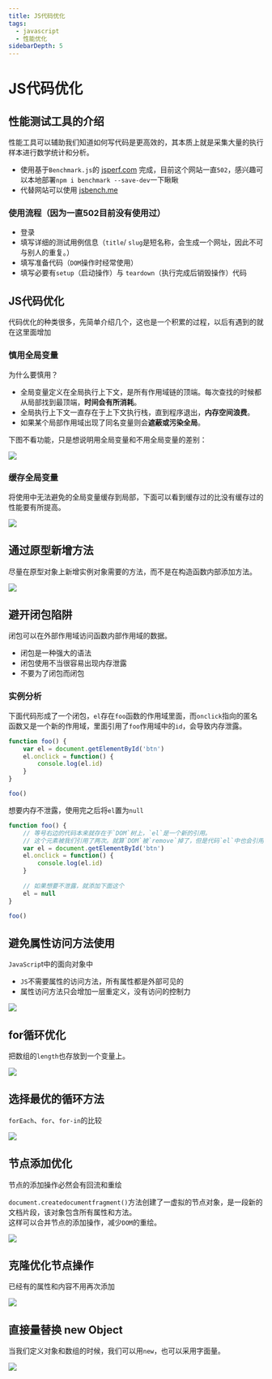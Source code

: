 ```yaml
---
title: JS代码优化
tags: 
  - javascript
  - 性能优化
sidebarDepth: 5
---
```

# JS代码优化

## 性能测试工具的介绍

性能工具可以辅助我们知道如何写代码是更高效的，其本质上就是采集大量的执行样本进行数学统计和分析。
- 使用基于`Benchmark.js`的 [jsperf.com](https://jsperf.com/) 完成，目前这个网站一直`502`，感兴趣可以本地部署`npm i benchmark --save-dev`一下瞅瞅
- 代替网站可以使用 [jsbench.me](https://jsbench.me/)

### 使用流程（因为一直502目前没有使用过）
- 登录
- 填写详细的测试用例信息（`title`/ `slug`是短名称，会生成一个网址，因此不可与别人的重复。）
- 填写准备代码（`DOM`操作时经常使用）
- 填写必要有`setup`（启动操作）与 `teardown`（执行完成后销毁操作）代码

## JS代码优化
代码优化的种类很多，先简单介绍几个，这也是一个积累的过程，以后有遇到的就在这里面增加
### 慎用全局变量

为什么要慎用？

- 全局变量定义在全局执行上下文，是所有作用域链的顶端。每次查找的时候都从局部找到最顶端，**时间会有所消耗**。
- 全局执行上下文一直存在于上下文执行栈，直到程序退出，**内存空间浪费**。
- 如果某个局部作用域出现了同名变量则会**遮蔽或污染全局**。

下图不看功能，只是想说明用全局变量和不用全局变量的差别：

![](https://p1-juejin.byteimg.com/tos-cn-i-k3u1fbpfcp/a807a426d5944b7a9a96b06285c4090d~tplv-k3u1fbpfcp-watermark.image)

### 缓存全局变量
将使用中无法避免的全局变量缓存到局部，下面可以看到缓存过的比没有缓存过的性能要有所提高。
 
![](https://p1-juejin.byteimg.com/tos-cn-i-k3u1fbpfcp/a18c8dfb0c154bf09cd62ccee583a9af~tplv-k3u1fbpfcp-watermark.image)

## 通过原型新增方法
尽量在原型对象上新增实例对象需要的方法，而不是在构造函数内部添加方法。

![](https://p9-juejin.byteimg.com/tos-cn-i-k3u1fbpfcp/fbbd56a1fc154d9f8e40b807a7a9d8fd~tplv-k3u1fbpfcp-watermark.image)

## 避开闭包陷阱
闭包可以在外部作用域访问函数内部作用域的数据。

- 闭包是一种强大的语法
- 闭包使用不当很容易出现内存泄露
- 不要为了闭包而闭包

### 实例分析
下面代码形成了一个闭包，`el`存在`foo`函数的作用域里面，而`onclick`指向的匿名函数又是一个新的作用域，里面引用了`foo`作用域中的`id`，会导致内存泄露。
```js
function foo() {
    var el = document.getElementById('btn')
    el.onclick = function() {
        console.log(el.id)
    }
}

foo()
```
想要内存不泄露，使用完之后将`el`置为`null`

```js
function foo() {
	// 等号右边的代码本来就存在于`DOM`树上，`el`是一个新的引用。
    // 这个元素被我们引用了两次。就算`DOM`被`remove`掉了，但是代码`el`中也会引用，只能在下面把代码进行手动清除。
    var el = document.getElementById('btn')
    el.onclick = function() {
        console.log(el.id)
    }
    
    // 如果想要不泄露，就添加下面这个
    el = null
}

foo()
```

## 避免属性访问方法使用
`JavaScrip`t中的面向对象中
- `JS`不需要属性的访问方法，所有属性都是外部可见的
- 属性访问方法只会增加一层重定义，没有访问的控制力

![](https://p3-juejin.byteimg.com/tos-cn-i-k3u1fbpfcp/c26e702c20e6465a879ad0d1953237c6~tplv-k3u1fbpfcp-watermark.image)

## for循环优化
把数组的`length`也存放到一个变量上。

![](https://p3-juejin.byteimg.com/tos-cn-i-k3u1fbpfcp/bf542af3b31540f885b2c0ba6030e555~tplv-k3u1fbpfcp-watermark.image)

## 选择最优的循环方法
`forEach`、`for`、`for-in`的比较

![](https://p1-juejin.byteimg.com/tos-cn-i-k3u1fbpfcp/e65e1ee55f0a451fa180713916743b0a~tplv-k3u1fbpfcp-watermark.image)

## 节点添加优化
节点的添加操作必然会有回流和重绘

`document.createdocumentfragment()`方法创建了一虚拟的节点对象，是一段新的文档片段，该对象包含所有属性和方法。  
这样可以合并节点的添加操作，减少`DOM`的重绘。 

![](https://p6-juejin.byteimg.com/tos-cn-i-k3u1fbpfcp/8c7991275eaa40f08fe4067b983e1aae~tplv-k3u1fbpfcp-watermark.image)

## 克隆优化节点操作
已经有的属性和内容不用再次添加 

![](https://p9-juejin.byteimg.com/tos-cn-i-k3u1fbpfcp/2ca67d9e03de44e5b24a61e20644f5df~tplv-k3u1fbpfcp-watermark.image)

## 直接量替换 new Object

当我们定义对象和数组的时候，我们可以用`new`，也可以采用字面量。

![](https://p6-juejin.byteimg.com/tos-cn-i-k3u1fbpfcp/dfb451112a674696b14f92a5615aedde~tplv-k3u1fbpfcp-watermark.image)

<Vssue :options="{ locale: 'zh' }"/>